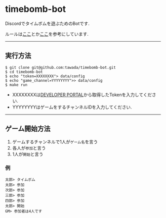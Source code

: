 # timebomb-bot

Discordでタイムボムを遊ぶためのBotです.



ルールは[ここ](
http://sgrk.blog53.fc2.com/blog-entry-2905.html)とか[ここ](
https://intokubodoge.com/timebomb)を参考にしています.

---
## 実行方法
    $ git clone git@github.com:tawada/timebomb-bot.git
    $ cd timebomb-bot
    $ echo "token=XXXXXXXX"> data/config
    $ echo "game_channel=YYYYYYYY">> data/config
    $ make run

 * XXXXXXXXは[DEVELOPER PORTAL](https://discordapp.com/developers/applications/)から取得したTokenを入力してください.
 * YYYYYYYYはゲームをするチャンネルIDを入力してください.

---
## ゲーム開始方法
1. ゲームするチャンネルで1人が`ゲーム名`を言う
1. 各人が`参加`と言う
1. 1人が`開始`と言う

### 例
    太郎> タイムボム
    太郎> 参加
    次郎> 参加
    三郎> 参加
    四郎> 参加
    太郎> 開始
    GM> 参加者は4人です
